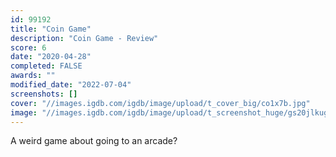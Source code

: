 ```yaml
---
id: 99192
title: "Coin Game"
description: "Coin Game - Review"
score: 6
date: "2020-04-28"
completed: FALSE
awards: ""
modified_date: "2022-07-04"
screenshots: []
cover: "//images.igdb.com/igdb/image/upload/t_cover_big/co1x7b.jpg"
image: "//images.igdb.com/igdb/image/upload/t_screenshot_huge/gs20jlkugtllcpo3ujny.jpg"
---
```

A weird game about going to an arcade?